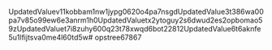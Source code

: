 UpdatedValuev11kobbam1nw1jypg0620o4pa7nsgdUpdatedValue3t386wa00pa7v85o99ew6e3anrm1h0UpdatedValuetx2ytoguy2s6dwud2es2opbomao59zUpdatedValuet7i8zuhy600q23t78xwqd6bot22812UpdatedValue6t6aknfe5u1lfijtsva0me4l60td5w# opstree67867
